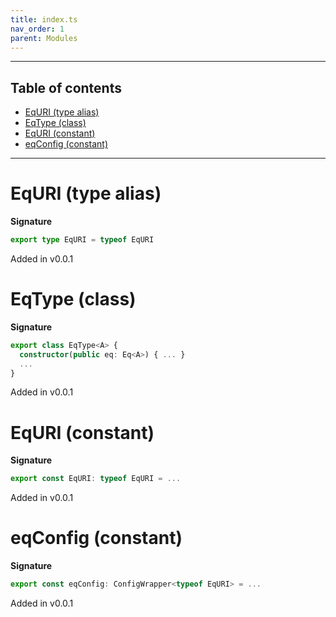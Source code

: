 ```yaml
---
title: index.ts
nav_order: 1
parent: Modules
---
```


---

<h2 class="text-delta">Table of contents</h2>

- [EqURI (type alias)](#equri-type-alias)
- [EqType (class)](#eqtype-class)
- [EqURI (constant)](#equri-constant)
- [eqConfig (constant)](#eqconfig-constant)

---

# EqURI (type alias)

**Signature**

```ts
export type EqURI = typeof EqURI
```

Added in v0.0.1

# EqType (class)

**Signature**

```ts
export class EqType<A> {
  constructor(public eq: Eq<A>) { ... }
  ...
}
```

Added in v0.0.1

# EqURI (constant)

**Signature**

```ts
export const EqURI: typeof EqURI = ...
```

Added in v0.0.1

# eqConfig (constant)

**Signature**

```ts
export const eqConfig: ConfigWrapper<typeof EqURI> = ...
```

Added in v0.0.1
